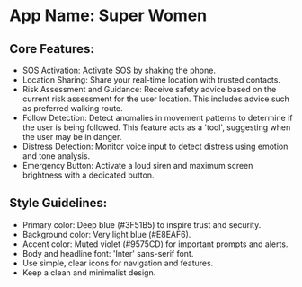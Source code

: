 # **App Name**: Super Women

## Core Features:

- SOS Activation: Activate SOS by shaking the phone.
- Location Sharing: Share your real-time location with trusted contacts.
- Risk Assessment and Guidance: Receive safety advice based on the current risk assessment for the user location. This includes advice such as preferred walking route.
- Follow Detection: Detect anomalies in movement patterns to determine if the user is being followed. This feature acts as a 'tool', suggesting when the user may be in danger.
- Distress Detection: Monitor voice input to detect distress using emotion and tone analysis.
- Emergency Button: Activate a loud siren and maximum screen brightness with a dedicated button.

## Style Guidelines:

- Primary color: Deep blue (#3F51B5) to inspire trust and security.
- Background color: Very light blue (#E8EAF6).
- Accent color: Muted violet (#9575CD) for important prompts and alerts.
- Body and headline font: 'Inter' sans-serif font.
- Use simple, clear icons for navigation and features.
- Keep a clean and minimalist design.